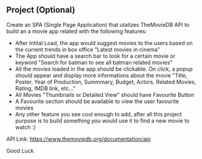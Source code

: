 ## Project (Optional)

Create an SPA (Single Page Application) that utalizes TheMovieDB API to build an a movie app related with the following features:

-  After Intital Load, the app would suggest movies to the users based on the current trends in box office "Latest movies in cinema"
-  The App should have a search bar to look for a certain movie or keyword "Search for batman to see all batman related movies"
-  All the movies loaded in the app should be clickable. On click, a popup should appear and display more informations about the movie "Title, Poster, Year of Production, Summmary, Budget, Actors, Related Movies, Rating, IMDB link, etc..."
-  All Movies "Thumbnails or Detailed View" should have Favourite Button
-  A Favourite section should be available to view the user favourite movies
-  Any other feature you see cool enough to add, after all this project purpose is to build something you would use it to find a new movie to watch :)

API Link: https://www.themoviedb.org/documentation/api

Good Luck
